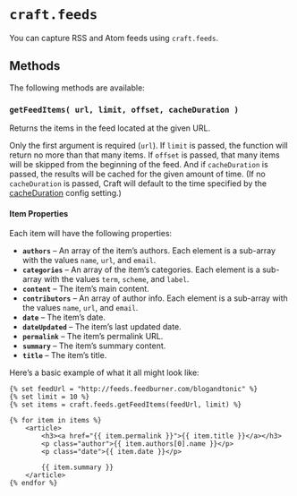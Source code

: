 # `craft.feeds`

You can capture RSS and Atom feeds using `craft.feeds`.

## Methods

The following methods are available:

### `getFeedItems( url, limit, offset, cacheDuration )`

Returns the items in the feed located at the given URL.

Only the first argument is required (`url`). If `limit` is passed, the function will return no more than that many items. If `offset` is passed, that many items will be skipped from the beginning of the feed. And if `cacheDuration` is passed, the results will be cached for the given amount of time. (If no `cacheDuration` is passed, Craft will default to the time specified by the [cacheDuration](../config-settings.md#cacheduration) config setting.)

#### Item Properties

Each item will have the following properties:

* **`authors`** – An array of the item’s authors. Each element is a sub-array with the values `name`, `url`, and `email`.
* **`categories`** – An array of the item’s categories. Each element is a sub-array with the values `term`, `scheme`, and `label`.
* **`content`** – The item’s main content.
* **`contributors`** – An array of author info. Each element is a sub-array with the values `name`, `url`, and `email`.
* **`date`** – The item’s date.
* **`dateUpdated`** – The item’s last updated date.
* **`permalink`** – The item’s permalink URL.
* **`summary`** – The item’s summary content.
* **`title`** – The item’s title.

Here’s a basic example of what it all might look like:

```twig
{% set feedUrl = "http://feeds.feedburner.com/blogandtonic" %}
{% set limit = 10 %}
{% set items = craft.feeds.getFeedItems(feedUrl, limit) %}

{% for item in items %}
    <article>
        <h3><a href="{{ item.permalink }}">{{ item.title }}</a></h3>
        <p class="author">{{ item.authors[0].name }}</p>
        <p class="date">{{ item.date }}</p>

        {{ item.summary }}
    </article>
{% endfor %}
```
